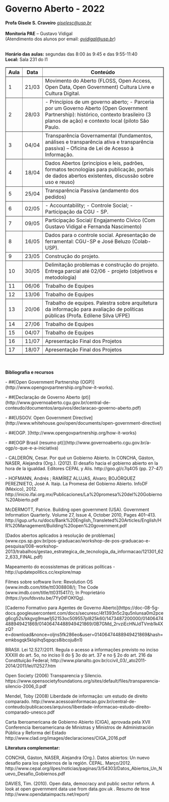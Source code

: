 # Governo Aberto - 2022

**Profa Gisele S. Craveiro**
*giselesc@usp.br* <br /><br />
**Monitoria PAE** – Gustavo Vidigal <br />
(Atendimento dos alunos por email: *gvidigal@usp.br*)<br /><br />

**Horário das aulas:** segundas das 8:00 às 9:45 e das 9:55-11:40<br />
**Local:** Sala 231 do I1

<table border="1" style="tr:nth-child(even) {background:lightgray;}">
   <tr>
     <th>Aula</th><th>Data</th><th>Conteúdo</th>
  </tr>

  <tr>
    <td>1</td>
    <td>21/03</td>
    <td>Movimento do Aberto (FLOSS, Open Access, Open Data, Open Government) Cultura Livre e Cultura Digital.</td>    
  </tr>

  <tr>
    <td>2</td>
    <td>28/03</td>
    <td>
      - Princípios de um governo aberto;
       - Parceria por um Governo Aberto (Open Government Partnership): histórico, contexto brasileiro (3 planos de ação) e contexto local (piloto             São Paulo.
    </td>    
  </tr>

  <tr>
    <td>3</td>
    <td>04/04</td>
    <td>
       Transparência Governamental (fundamentos, análises e transparência ativa e  transparência passiva) – Oficina de Lei de Acesso à Informação.
   </td>    
  </tr>

  <tr>
    <td>4</td>
    <td>18/04</td>
    <td>
       Dados Abertos (princípios e leis, padrões, formatos tecnologias para publicação, portais de dados abertos existentes, discussão sobre uso e           reuso)
     </td>    
  </tr>

  <tr>
    <td>5</td>
    <td>25/04</td>
    <td>Transparência Passiva (andamento dos pedidos)</td>    
  </tr>

  <tr>
    <td>6</td>
    <td>02/05</td>
    <td>
       - Accountability;
       - Controle Social;
       - Participação da CGU - SP.
     </td>    
  </tr>

  <tr>
    <td>7</td>
    <td>09/05</td>
    <td>Participação Social/ Engajamento Cívico (Com Gustavo Vidigal e Fernanda Nascimento) </td>
  </tr>

  <tr>
    <td>8</td>
    <td>16/05</td>
    <td>Dados para o controle social. Apresentação de ferramental: CGU-SP e José Beluzo (Colab-USP).
</td>    
  </tr>

  <tr>
    <td>9</td>
    <td>23/05</td>
    <td>Construção do projeto.</td>    
  </tr>

  <tr>
    <td>10</td>
    <td>30/05</td>
    <td>Delimitação problemas e construção do projeto. Entrega parcial até 02/06 - projeto (objetivos e metodologia)</td>    
  </tr>

  <tr>
    <td>11</td>
    <td>06/06</td>
    <td>Trabalho de Equipes</td>    
  </tr>

  <tr>
    <td>12</td>
    <td>13/06</td>
    <td>Trabalho de Equipes</td>    
  </tr>

  <tr>
    <td>13</td>
    <td>20/06</td>
    <td>Trabalho de equipes. Palestra sobre arquitetura da informação para avaliação de políticas públicas (Profa. Edilene Silva UFPE)</td>    
  </tr>
  
  <tr>
    <td>14</td>
    <td>27/06</td>
    <td>Trabalho de Equipes</td>    
  </tr>

  <tr>
    <td>15</td>
    <td>04/07</td>
    <td>Trabalho de Equipes</td>    
  </tr>
  <tr>
    <td>16</td>
    <td>11/07</td>
    <td>Apresentação Final dos Projetos</td>    
  </tr>

  <tr>
    <td>17</td>
    <td>18/07</td>
    <td>Apresentação Final dos Projetos</td>    
  </tr>
</table>
<br />

**Bibliografia e recursos**

<p>- ##[Open Government Partnership (OGP)](http://www.opengovpartnership.org/how-it-works). </p>

<p>- ##[Declaração de Governo Aberto (pt)](http://www.governoaberto.cgu.gov.br/central-de-conteudo/documentos/arquivos/declaracao-governo-aberto.pdf)</p>


<p>- ##[USGOV. Open Government Directive](http://www.whitehouse.gov/open/documents/open-government-directive)</p>

<p>- ##[OGP. ](http://www.opengovpartnership.org/how-it-works)</p>

<p>- ##[OGP Brasil (resumo pt)](http://www.governoaberto.cgu.gov.br/a-ogp/o-que-e-a-iniciativa)</p>

<p>- CALDERÓN, Cesar. Por qué un Gobierno Abierto. In  CONCHA,  Gáston, NASER, Alejandra (Org.). (2012). El desafío  hacia el gobierno  abierto en la hora de la igualdad. Editores CEPAL y Alis. http://goo.gl/c7q4O5 (pp. 27-47)</p>

<p>- HOFMANN, Andrés ; RAMÍREZ ALUJAS, Alvaro; BOJÓRQUEZ PEREZNIETO, José A. Itaip. La Promesa del Gobierno Abierto. InfoDF (México), 2012. http://inicio.ifai.org.mx/Publicaciones/La%20promesa%20del%20Gobierno%20Abierto.pdf</p>

<p>McDERMOTT, Patrice. Building open government (USA). Government Information Quarterly. Volume 27, Issue 4, October 2010, Pages 401–413. http://igup.urfu.ru/docs/Bank%20English_Transleted%20Articles/English/HR%20Management/Building%20open%20government.pdf</p>

<p>[Dados abertos aplicados à resolução de problemas] (www.cps.sp.gov.br/pos-graduacao/workshop-de-pos-graduacao-e-pesquisa/008-workshop-2013/trabalhos/gestao_estrategica_de_tecnologia_da_informacao/121301_622_633_FINAL.pdf)</p>

 <p>Mapeamento do ecossistemas de práticas políticas - http://updatepolitics.cc/explore/map</p>

 <p>Filmes sobre software livre: Revolution OS (www.imdb.com/title/tt0308808/); The Code (www.imdb.com/title/tt0315417/); In Proprietário (https://youfdsvstu.be/7Yy0tFOKfQg).</p>

<p>[Caderno Formativo para Agentes de Governo Aberto](https://doc-08-5g-docs.googleusercontent.com/docs/securesc/4t1393n5c2qu5nlunsa0m2pceg6cg52s/kkgvg9mae1j52153oc509557pl825k60/1473487200000/01406474488949421869/01406474488949421869/0B7GMd_2rvziEcHNJdTVmb1k4XzQ?e=download&nonce=oljns5fk286eo&user=01406474488949421869&hash=emkbsgqk5klqiihq5qpqcs8ibcoju8n1)</p>

<p>BRASIl. Lei 12.527/2011. Regula o acesso a informações previsto no inciso XXXIII do art. 5o, no inciso II do § 3o do art. 37 e no § 2o do art. 216 da Constituição Federal;
http://www.planalto.gov.br/ccivil_03/_ato2011-2014/2011/lei/l12527.htm</p>

<p>Open Society (2006) Transparencia y Silencio. https://www.opensocietyfoundations.org/sites/default/files/transparencia-silencio-2006_0.pdf</p>

<p>Mendel, Toby (2008) Liberdade de informação: um estudo de direito comparado. http://www.acessoainformacao.gov.br/central-de-conteudo/publicacoes/arquivos/liberdade-informacao-estudo-direito-comparado-unesco.pdf</p>

<p>Carta Iberoamericana de Gobierno Abierto (CIGA), aprovada pela XVII Conferencia Iberoamericana de Ministras y Ministros de Administración Pública y Reforma del Estado http://www.clad.org/images/declaraciones/CIGA_2016.pdf</p>

**Literatura complementar:**
<p>CONCHA,  Gáston, NASER, Alejandra (Org.). Datos abiertos: Un nuevo desafío para los gobiernos de la región. CEPAL. Março/2012.  http://www.cepal.org/ilpes/noticias/paginas/3/54303/Datos_Abiertos_Un_Nuevo_Desafio_Gobiernos.pdf</p>
   
<p>DAVIES,  Tim. (2010). Open data, democracy and public sector reform. A look at  open government data use from data.gov.uk . Resumo de tese http://www.opendataimpacts.net/report/</p>
